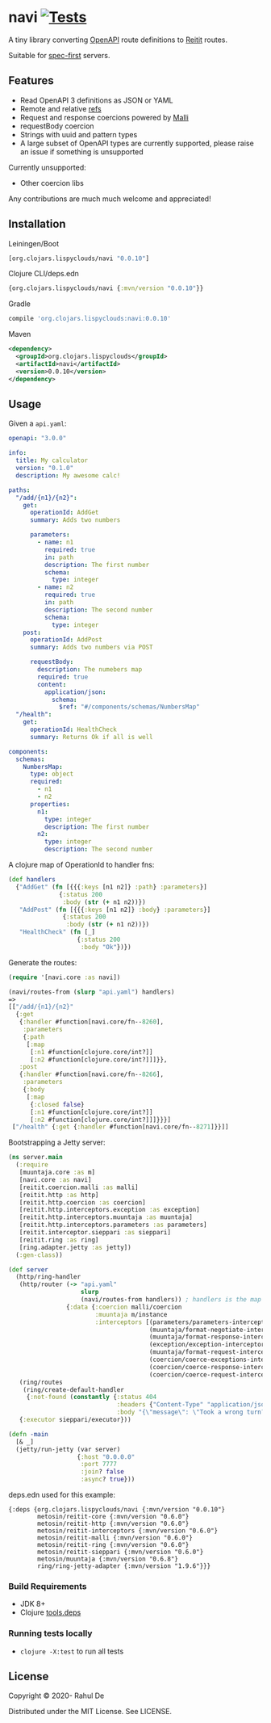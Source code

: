 # navi [![Tests](https://github.com/lispyclouds/navi/actions/workflows/ci.yaml/badge.svg)](https://github.com/lispyclouds/navi/actions/workflows/ci.yaml)

A tiny library converting [OpenAPI](https://www.openapis.org/) route definitions to [Reitit](https://cljdoc.org/jump/release/metosin/reitit) routes.

Suitable for [spec-first](https://www.atlassian.com/blog/technology/spec-first-api-development) servers.

## Features

- Read OpenAPI 3 definitions as JSON or YAML
- Remote and relative [refs](https://swagger.io/docs/specification/using-ref/)
- Request and response coercions powered by [Malli](https://github.com/metosin/malli)
- requestBody coercion
- Strings with uuid and pattern types
- A large subset of OpenAPI types are currently supported, please raise an issue if something is unsupported

Currently unsupported:
- Other coercion libs

Any contributions are much much welcome and appreciated!

## Installation
Leiningen/Boot
```clojure
[org.clojars.lispyclouds/navi "0.0.10"]
```

Clojure CLI/deps.edn
```clojure
{org.clojars.lispyclouds/navi {:mvn/version "0.0.10"}}
```

Gradle
```groovy
compile 'org.clojars.lispyclouds:navi:0.0.10'
```

Maven
```xml
<dependency>
  <groupId>org.clojars.lispyclouds</groupId>
  <artifactId>navi</artifactId>
  <version>0.0.10</version>
</dependency>
```

## Usage

Given a `api.yaml`:
```yaml
openapi: "3.0.0"

info:
  title: My calculator
  version: "0.1.0"
  description: My awesome calc!

paths:
  "/add/{n1}/{n2}":
    get:
      operationId: AddGet
      summary: Adds two numbers

      parameters:
        - name: n1
          required: true
          in: path
          description: The first number
          schema:
            type: integer
        - name: n2
          required: true
          in: path
          description: The second number
          schema:
            type: integer
    post:
      operationId: AddPost
      summary: Adds two numbers via POST

      requestBody:
        description: The numebers map
        required: true
        content:
          application/json:
            schema:
              $ref: "#/components/schemas/NumbersMap"
  "/health":
    get:
      operationId: HealthCheck
      summary: Returns Ok if all is well

components:
  schemas:
    NumbersMap:
      type: object
      required:
        - n1
        - n2
      properties:
        n1:
          type: integer
          description: The first number
        n2:
          type: integer
          description: The second number
```

A clojure map of OperationId to handler fns:
```clojure
(def handlers
  {"AddGet" (fn [{{{:keys [n1 n2]} :path} :parameters}]
              {:status 200
               :body (str (+ n1 n2))})
   "AddPost" (fn [{{{:keys [n1 n2]} :body} :parameters}]
               {:status 200
                :body (str (+ n1 n2))})
   "HealthCheck" (fn [_]
                   {:status 200
                    :body "Ok"})})
```

Generate the routes:
```clojure
(require '[navi.core :as navi])

(navi/routes-from (slurp "api.yaml") handlers)
=>
[["/add/{n1}/{n2}"
  {:get
   {:handler #function[navi.core/fn--8260],
    :parameters
    {:path
     [:map
      [:n1 #function[clojure.core/int?]]
      [:n2 #function[clojure.core/int?]]]}},
   :post
   {:handler #function[navi.core/fn--8266],
    :parameters
    {:body
     [:map
      {:closed false}
      [:n1 #function[clojure.core/int?]]
      [:n2 #function[clojure.core/int?]]]}}}]
 ["/health" {:get {:handler #function[navi.core/fn--8271]}}]]
```

Bootstrapping a Jetty server:
```clojure
(ns server.main
  (:require
   [muuntaja.core :as m]
   [navi.core :as navi]
   [reitit.coercion.malli :as malli]
   [reitit.http :as http]
   [reitit.http.coercion :as coercion]
   [reitit.http.interceptors.exception :as exception]
   [reitit.http.interceptors.muuntaja :as muuntaja]
   [reitit.http.interceptors.parameters :as parameters]
   [reitit.interceptor.sieppari :as sieppari]
   [reitit.ring :as ring]
   [ring.adapter.jetty :as jetty])
  (:gen-class))

(def server
  (http/ring-handler
   (http/router (-> "api.yaml"
                    slurp
                    (navi/routes-from handlers)) ; handlers is the map described before
                {:data {:coercion malli/coercion
                        :muuntaja m/instance
                        :interceptors [(parameters/parameters-interceptor)
                                       (muuntaja/format-negotiate-interceptor)
                                       (muuntaja/format-response-interceptor)
                                       (exception/exception-interceptor)
                                       (muuntaja/format-request-interceptor)
                                       (coercion/coerce-exceptions-interceptor)
                                       (coercion/coerce-response-interceptor)
                                       (coercion/coerce-request-interceptor)]}})
   (ring/routes
    (ring/create-default-handler
     {:not-found (constantly {:status 404
                              :headers {"Content-Type" "application/json"}
                              :body "{\"message\": \"Took a wrong turn?\"}"})}))
   {:executor sieppari/executor}))

(defn -main
  [& _]
  (jetty/run-jetty (var server)
                   {:host "0.0.0.0"
                    :port 7777
                    :join? false
                    :async? true}))
```

deps.edn used for this example:
```edn
{:deps {org.clojars.lispyclouds/navi {:mvn/version "0.0.10"}
        metosin/reitit-core {:mvn/version "0.6.0"}
        metosin/reitit-http {:mvn/version "0.6.0"}
        metosin/reitit-interceptors {:mvn/version "0.6.0"}
        metosin/reitit-malli {:mvn/version "0.6.0"}
        metosin/reitit-ring {:mvn/version "0.6.0"}
        metosin/reitit-sieppari {:mvn/version "0.6.0"}
        metosin/muuntaja {:mvn/version "0.6.8"}
        ring/ring-jetty-adapter {:mvn/version "1.9.6"}}}
```

### Build Requirements
- JDK 8+
- Clojure [tools.deps](https://clojure.org/guides/getting_started)

### Running tests locally
- `clojure -X:test` to run all tests

## License

Copyright © 2020- Rahul De

Distributed under the MIT License. See LICENSE.
